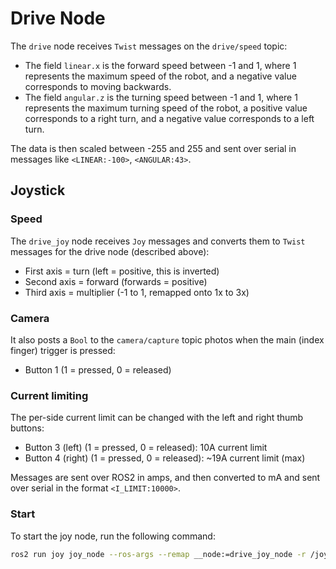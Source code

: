 # Drive Node

The `drive` node receives `Twist` messages on the `drive/speed` topic:
- The field `linear.x` is the forward speed between -1 and 1, where 1 represents the maximum speed of the robot, and a negative value corresponds to moving backwards.
- The field `angular.z` is the turning speed between -1 and 1, where 1 represents the maximum turning speed of the robot, a positive value corresponds to a right turn, and a negative value corresponds to a left turn.

The data is then scaled between -255 and 255 and sent over serial in messages like `<LINEAR:-100>`, `<ANGULAR:43>`.

## Joystick

### Speed

The `drive_joy` node receives `Joy` messages and converts them to `Twist` messages for the drive node (described above):

* First axis = turn (left = positive, this is inverted)
* Second axis = forward (forwards = positive)
* Third axis = multiplier (-1 to 1, remapped onto 1x to 3x)

### Camera

It also posts a `Bool` to the `camera/capture` topic photos when the main (index finger) trigger is pressed:

* Button 1 (1 = pressed, 0 = released)

### Current limiting

The per-side current limit can be changed with the left and right thumb buttons:

* Button 3 (left) (1 = pressed, 0 = released): 10A current limit
* Button 4 (right) (1 = pressed, 0 = released): ~19A current limit (max)

Messages are sent over ROS2 in amps, and then converted to mA and sent over serial in the format `<I_LIMIT:10000>`.

### Start

To start the joy node, run the following command:

```bash
ros2 run joy joy_node --ros-args --remap __node:=drive_joy_node -r /joy:=/drive/joy
```